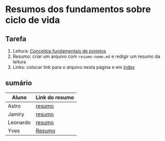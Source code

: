 # Resumos dos fundamentos sobre ciclo de vida

## Tarefa

1. Leitura: [Conceitos fundamentais de projetos](https://sites.google.com/site/gerenciadeprojetosdeti/aulas-1/conceitos-e-fundamentos-de-gestao-de-projeto)
2. Resumo: criar um arquivo com ```resumo-nome.md``` e redigir um resumo da leitura
3. Links: colocar link para o arquivo nesta página e em [index](../../index.md)

## sumário

| Aluno | Link do resumo |
| --- | --- |
| Astro | [resumo](resumo-astro) |
| Jamiry | [resumo](resumo-jamiry) |
| Leonardo | [resumo](resumo-leo) |
| Yves | [Resumo](resumo-yves) |
